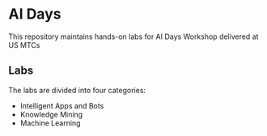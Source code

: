 # AI Days
This repository maintains hands-on labs for AI Days Workshop delivered at US MTCs


## Labs
The labs are divided into four categories:
- Intelligent Apps and Bots
- Knowledge Mining
- Machine Learning

